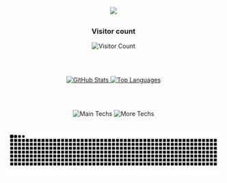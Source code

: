<div align="center">

  <!-- Saludo / Presentación -->
  <h1 align="center">
    <img src="https://readme-typing-svg.herokuapp.com/?font=JetBrains+Mono&size=35&color=FFF075&center=true&vCenter=true&width=500&height=70&duration=4000&lines=¡Hola!+👋;+¡Soy+Eva!;" />
  </h1>

  <!-- Visitor Count -->
  <h3>Visitor count</h3>
  <img src="https://profile-counter.glitch.me/evaapinaa/count.svg" alt="Visitor Count" />

  <br /><br />
  
  <!-- GitHub Stats -->
  <a href="https://github.com/evaapinaa/github-readme-stats">
    <img 
      height="180" 
      src="https://github-readme-stats.vercel.app/api?username=evaapinaa&theme=rose&show_icons=true" 
      alt="GitHub Stats" />
  </a>
  <a href="https://github.com/evaapinaa/convoychat">
    <img 
      height="180" 
      src="https://github-readme-stats.vercel.app/api/top-langs?username=evaapinaa&layout=compact&langs_count=10&theme=rose&show_icons=true" 
      alt="Top Languages" />
  </a>

  <br /><br />

  <!-- Tech Stack Icons -->
  <div>
    <img src="https://skillicons.dev/icons?i=java,html,css,vscode,github,git,r,bash,cmake" alt="Main Techs" />
    <img src="https://skillicons.dev/icons?i=python,c,cpp,docker,eclipse,linux" alt="More Techs" />
  </div>

  <br />

  <!-- Contribuciones (Snake) -->
  <img 
    src="https://raw.githubusercontent.com/evaapinaa/evaapinaa/output/github-contribution-grid-snake.svg" 
    alt="Contributions Snake" />

  <br /><br />

</div>
